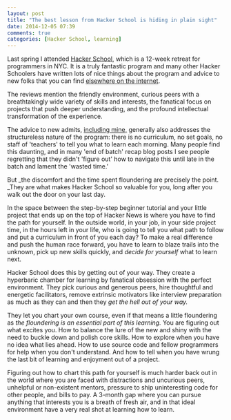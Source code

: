 ```yaml
---
layout: post
title: "The best lesson from Hacker School is hiding in plain sight"
date: 2014-12-05 07:39
comments: true
categories: [Hacker School, learning] 
---
```


Last spring I attended [Hacker School](http://hackerschool.com), which is a 12-week retreat for programmers in NYC. It is a truly fantastic program and many other Hacker Schoolers have written lots of nice things about the program and advice to new folks that you can find [elsewhere on the internet](https://www.hackerschool.com/blog/60-23-hacker-schoolers-and-residents-on-their-experiences-at-hacker-school). 

The reviews mention the friendly environment, curious peers with a breathtakingly wide variety of skills and interests, the fanatical focus on projects that push deeper understanding, and the profound intellectual transformation of the experience. 

The advice to new admits, [including mine,](https://medium.com/hacker-school/how-to-get-the-most-out-of-hacker-school-ab08782397f8) generally also addresses the structureless nature of the program: there is no curriculum, no set goals, no staff of 'teachers' to tell you what to learn each morning. Many people find this daunting, and in many 'end of batch' recap blog posts I see people regretting that they didn't 'figure out' how to navigate this until late in the batch and lament the 'wasted time.'

But _the discomfort and the time spent floundering are precisely the point. _They are what makes Hacker School so valuable for you, long after you walk out the door on your last day. 

In the space between the step-by-step beginner tutorial and your little project that ends up on the top of Hacker News is where you have to find the path for yourself. In the outside world, in your job, in your side project time, in the hours left in your life, who is going to tell you what path to follow and put a curriculum in front of you each day? To make a real difference and push the human race forward, you have to learn to blaze trails into the unknown, pick up new skills quickly, and _decide for yourself_ what to learn next. 

Hacker School does this by getting out of your way. They create a hyperbaric chamber for learning by fanatical obsession with the perfect environment. They pick curious and generous peers, hire thoughtful and energetic facilitators, remove extrinsic motivators like interview preparation as much as they can and then they _get the hell out of your way._ 

They let you chart your own course, even if that means a little floundering as _the floundering is an essential part of this learning._ You are figuring out what excites you. How to balance the lure of  the new and shiny with the need to buckle down and polish core skills. How to explore when you have no idea what lies ahead. How to use source code and fellow programmers for help when you don't understand. And how to tell when you have wrung the last bit of learning and enjoyment out of a project. 

Figuring out how to chart this path for yourself is much harder back out in the world where you are faced with distractions and uncurious peers, unhelpful or non-existent mentors, pressure to ship uninteresting code for other people, and bills to pay. A 3-month gap where you can pursue anything that interests you is a breath of fresh air, and in that ideal environment have a very real shot at learning how to learn. 
